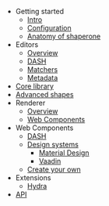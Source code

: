 * Getting started
  * [Intro](overview.md "Shaperone | Intro")
  * [Configuration](configuration.md "Shaperone | Configuration")
  * [Anatomy of shaperone](anatomy.md "Shaperone | Anatomy")
* Editors
  * [Overview](editors.md "Shaperone | Editors")
  * [DASH](editors/dash.md "Shaperone | DASH")
  * [Matchers](editors/matchers.md "Shaperone | Editor matchers")
  * [Metadata](editors/metadata.md "Shaperone | Editor metadata")
* [Core library](core.md "Shaperone | Core")
* [Advanced shapes](advanced.md "Shaperone | Advanced")
* Renderer
  * [Overview](renderer/core.md)
  * [Web Components](renderer/web-components.md)
* Web Components
  * [DASH](components/dash.md "Shaperone | Component | DASH")
  * [Design systems](components/design-systems/ "Shaperone | Components | Design system")
    * [Material Design](components/design-systems/material.md "Shaperone | Components | Material Design")
    * [Vaadin](components/design-systems/vaddin.md "Shaperone | Components | Vaadin")
  * [Create your own](components/implement.md "Shaperone | Implementing components")
* Extensions
  * [Hydra](extensions/hydra.md "Shaperone | Hydra") 
* [API](/api)
